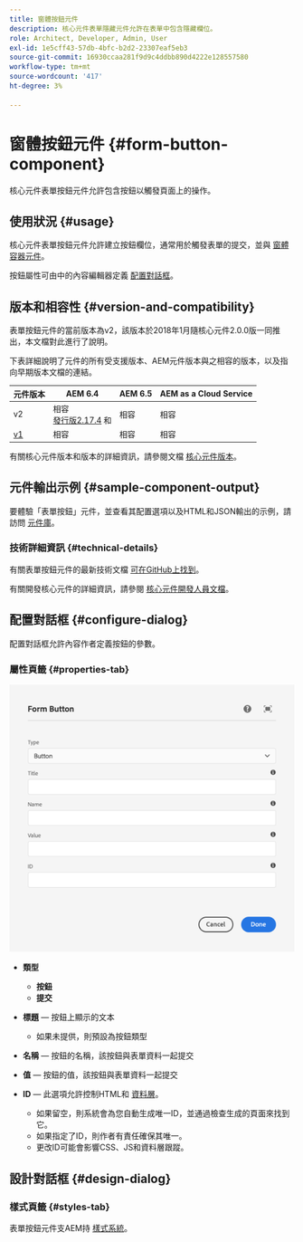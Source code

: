 ```yaml
---
title: 窗體按鈕元件
description: 核心元件表單隱藏元件允許在表單中包含隱藏欄位。
role: Architect, Developer, Admin, User
exl-id: 1e5cff43-57db-4bfc-b2d2-23307eaf5eb3
source-git-commit: 16930ccaa281f9d9c4ddbb890d4222e128557580
workflow-type: tm+mt
source-wordcount: '417'
ht-degree: 3%

---
```


# 窗體按鈕元件 {#form-button-component}

核心元件表單按鈕元件允許包含按鈕以觸發頁面上的操作。

## 使用狀況 {#usage}

核心元件表單按鈕元件允許建立按鈕欄位，通常用於觸發表單的提交，並與 [窗體容器元件](form-container.md)。

按鈕屬性可由中的內容編輯器定義 [配置對話框](#configure-dialog)。

## 版本和相容性 {#version-and-compatibility}

表單按鈕元件的當前版本為v2，該版本於2018年1月隨核心元件2.0.0版一同推出，本文檔對此進行了說明。

下表詳細說明了元件的所有受支援版本、AEM元件版本與之相容的版本，以及指向早期版本文檔的連結。

| 元件版本 | AEM 6.4 | AEM 6.5 | AEM as a Cloud Service  |
|--- |--- |--- |---|
| v2 | 相容<br>[發行版2.17.4](/help/versions.md) 和 | 相容 | 相容 |
| [v1](/help/components/v1/form-button-v1.md) | 相容 | 相容 | 相容 |

有關核心元件版本和版本的詳細資訊，請參閱文檔 [核心元件版本](/help/versions.md)。

## 元件輸出示例 {#sample-component-output}

要體驗「表單按鈕」元件，並查看其配置選項以及HTML和JSON輸出的示例，請訪問 [元件庫](https://adobe.com/go/aem_cmp_library_form_button)。

### 技術詳細資訊 {#technical-details}

有關表單按鈕元件的最新技術文檔 [可在GitHub上找到](https://adobe.com/go/aem_cmp_tech_form_button_v2)。

有關開發核心元件的詳細資訊，請參閱 [核心元件開發人員文檔](/help/developing/overview.md)。

## 配置對話框 {#configure-dialog}

配置對話框允許內容作者定義按鈕的參數。

### 屬性頁籤 {#properties-tab}

![表單按鈕元件的編輯對話框](/help/assets/form-button-edit.png)

* **類型**

   * **按鈕**
   * **提交**

* **標題**  — 按鈕上顯示的文本

   * 如果未提供，則預設為按鈕類型

* **名稱**  — 按鈕的名稱，該按鈕與表單資料一起提交
* **值**  — 按鈕的值，該按鈕與表單資料一起提交

* **ID**  — 此選項允許控制HTML和 [資料層](/help/developing/data-layer/overview.md)。
   * 如果留空，則系統會為您自動生成唯一ID，並通過檢查生成的頁面來找到它。
   * 如果指定了ID，則作者有責任確保其唯一。
   * 更改ID可能會影響CSS、JS和資料層跟蹤。

## 設計對話框 {#design-dialog}

### 樣式頁籤 {#styles-tab}

表單按鈕元件支AEM持 [樣式系統](/help/get-started/authoring.md#component-styling)。
